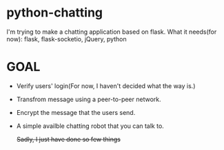 # python-chatting
I'm trying to make a chatting application based on flask. What it needs(for now): flask, flask-socketio, jQuery, python 

# GOAL
* Verify users' login(For now, I haven't decided what the way is.)
* Transfrom message using a peer-to-peer network.
* Encrypt the message that the users send.
* A simple availble chatting robot that you can talk to.

  ~~Sadly, I just have done so few things~~
